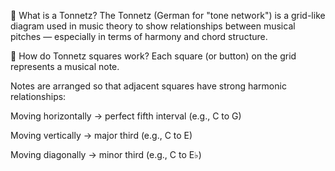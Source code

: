 📖 What is a Tonnetz?
The Tonnetz (German for "tone network") is a grid-like diagram used in music theory to show relationships between musical pitches — especially in terms of harmony and chord structure.

🎹 How do Tonnetz squares work?
Each square (or button) on the grid represents a musical note.

Notes are arranged so that adjacent squares have strong harmonic relationships:

Moving horizontally → perfect fifth interval (e.g., C to G)

Moving vertically → major third (e.g., C to E)

Moving diagonally → minor third (e.g., C to E♭)
